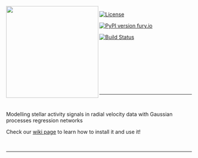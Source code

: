 <img align="left" width="250" height="250" src="https://i.imgur.com/8jqfpoz.png"> 

[![License](https://img.shields.io/badge/license-MIT-blue.svg)](https://github.com/jdavidrcamacho/gpyrn/blob/master/LICENSE)

[![PyPI version fury.io](https://badge.fury.io/py/gpyrn.svg)](https://pypi.org/project/gpyrn/)

[![Build Status](https://img.shields.io/github/workflow/status/iastro-pt/gpyrn/Install)](https://github.com/iastro-pt/gpyrn/actions/workflows/install.yml)

<br/>
<br/>
<br/>
<br/>
<br/>
<br/>
<br/>

***

<br/>

Modelling stellar activity signals in radial velocity data with Gaussian
processes regression networks

Check our [wiki page](https://github.com/iastro-pt/gpyrn/wiki) to learn how to
install it and use it!

<br/>

***
